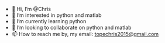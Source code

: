 - 👋 Hi, I’m @Chris
- 👀 I’m interested in python and matlab
- 🌱 I’m currently learning python
- 💞️ I’m looking to collaborate on python and matlab
- 📫 How to reach me by, my email: topechris2015@gmail.com

<!---
JEUSTOPE/JEUSTOPE is a ✨ special ✨ repository because its `README.md` (this file) appears on your GitHub profile.
You can click the Preview link to take a look at your changes.
--->
